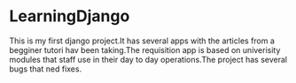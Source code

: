 # LearningDjango
</hr>

This is my first django project.It has several apps with the articles from a begginer tutori hav been taking.The requisition app is based on univerisity modules that staff use in their day to day operations.The project has several bugs that ned fixes.
